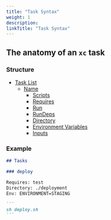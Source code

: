 ```yaml
---
title: "Task Syntax"
weight: 1
description:
linkTitle: "Task Syntax"
---
```


## The anatomy of an `xc` task

### Structure

- [Task List](/task-syntax/task-list/)
  - [Name](/task-syntax/task-name/)
    - [Scripts](/task-syntax/scripts/)
    - [Requires](/task-syntax/requires/)
    - [Run](/task-syntax/run/)
    - [RunDeps](/task-syntax/run-deps/)
    - [Directory](/task-syntax/directory/)
    - [Environment Variables](/task-syntax/environment-variables/)
    - [Inputs](/task-syntax/inputs/)

### Example

````md
## Tasks

### deploy

Requires: test
Directory: ./deployment
Env: ENVIRONMENT=STAGING

```
sh deploy.sh
```
````
